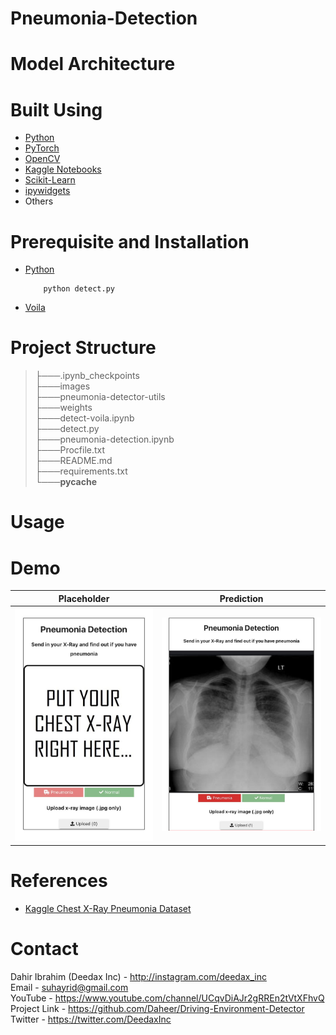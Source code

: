 # Pneumonia-Detection

# Model Architecture

# Built Using
 - [Python](https://python.org)
 - [PyTorch](https://pytorch.org)
 - [OpenCV](https://opencv.org)
 - [Kaggle Notebooks](https://www.kaggle.com)
 - [Scikit-Learn](https://scikit-learn.org)
 - [ipywidgets](https://ipywidgets.readthedocs.io/)
 - Others

# Prerequisite and Installation
* [Python](https://python.org)
    ```
        python detect.py
    ```     
* [Voila](https://voila.readthedocs.io/en/stable/using.html)
    
# Project Structure

> ├───.ipynb_checkpoints <br>
> ├───images <br>
> ├───pneumonia-detector-utils <br>
> ├───weights <br>
> ├───detect-voila.ipynb <br>
> ├───detect.py <br>
> ├───pneumonia-detection.ipynb <br>
> ├───Procfile.txt <br>
> ├───README.md <br>
> ├───requirements.txt <br>
> └───__pycache__

# Usage

# Demo

Placeholder               |  Prediction
:-------------------------:|:-------------------------:
![](images/placeholder-voila.jpeg) |  ![](images/sample-prediction-voila.jpeg)

# References

- [Kaggle Chest X-Ray Pneumonia Dataset](https://www.kaggle.com/datasets/paultimothymooney/chest-xray-pneumonia)

# Contact

Dahir Ibrahim (Deedax Inc) - http://instagram.com/deedax_inc <br>
Email - suhayrid@gmail.com <br>
YouTube - https://www.youtube.com/channel/UCqvDiAJr2gRREn2tVtXFhvQ <br>
Project Link - https://github.com/Daheer/Driving-Environment-Detector <br>
Twitter - https://twitter.com/DeedaxInc